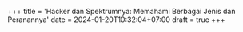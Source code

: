 +++
title = 'Hacker dan Spektrumnya: Memahami Berbagai Jenis dan Peranannya'
date = 2024-01-20T10:32:04+07:00
draft = true
+++
